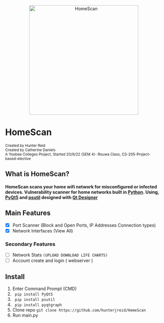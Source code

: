   
     
<p align="center"><br>
  <img width="350px" src="https://user-images.githubusercontent.com/62681404/191140983-4e4e9a96-bd8a-4ee9-a5ba-532f5b73a4c2.png" alt="HomeScan"/>
</p>


# HomeScan
<sub>Created by Hunter Reid</sub>  
<sub>Created by Catherine Daniels</sub>  
<sub>A Yoobee Colleges Project, Started 20/9/22 (SEM 4)- Rouwa Class, CS-205-Project-based-elective</sub>  

## What is HomeScan?
#### HomeScan scans your home wifi network for misconfigured or infected devices. Vulnerability scanner for home networks built in [Python](https://www.python.org/). Using, [PyQt5](https://doc.qt.io/qtforpython/) and [psutil](https://psutil.readthedocs.io/en/latest/) designed with [Qt Designer](https://build-system.fman.io/qt-designer-download) 

## Main Features  
- [x] Port Scanner (Block and Open Ports, IP Addresses Connection types)
- [x] Network Interfaces (View All)

### Secondary Features
- [ ] Network Stats `(UPLOAD DOWNLOAD LIFE CHARTS)`
- [ ] Account create and login ( webserver )

## Install
1. Enter Command Prompt (CMD)   
2. ``` pip install PyQt5```
3. ``` pip install psutil```
3. ``` pip install pyqtgraph```
4. Clone repo ```git clone https://github.com/hunterjreid/HomeScan```
5. Run main.py


